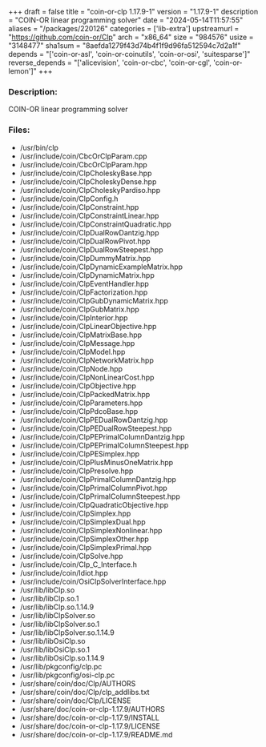 +++
draft = false
title = "coin-or-clp 1.17.9-1"
version = "1.17.9-1"
description = "COIN-OR linear programming solver"
date = "2024-05-14T11:57:55"
aliases = "/packages/220126"
categories = ['lib-extra']
upstreamurl = "https://github.com/coin-or/Clp"
arch = "x86_64"
size = "984576"
usize = "3148477"
sha1sum = "8aefda1279f43d74b4f1f9d96fa512594c7d2a1f"
depends = "['coin-or-asl', 'coin-or-coinutils', 'coin-or-osi', 'suitesparse']"
reverse_depends = "['alicevision', 'coin-or-cbc', 'coin-or-cgl', 'coin-or-lemon']"
+++
### Description: 
COIN-OR linear programming solver

### Files: 
* /usr/bin/clp
* /usr/include/coin/CbcOrClpParam.cpp
* /usr/include/coin/CbcOrClpParam.hpp
* /usr/include/coin/ClpCholeskyBase.hpp
* /usr/include/coin/ClpCholeskyDense.hpp
* /usr/include/coin/ClpCholeskyPardiso.hpp
* /usr/include/coin/ClpConfig.h
* /usr/include/coin/ClpConstraint.hpp
* /usr/include/coin/ClpConstraintLinear.hpp
* /usr/include/coin/ClpConstraintQuadratic.hpp
* /usr/include/coin/ClpDualRowDantzig.hpp
* /usr/include/coin/ClpDualRowPivot.hpp
* /usr/include/coin/ClpDualRowSteepest.hpp
* /usr/include/coin/ClpDummyMatrix.hpp
* /usr/include/coin/ClpDynamicExampleMatrix.hpp
* /usr/include/coin/ClpDynamicMatrix.hpp
* /usr/include/coin/ClpEventHandler.hpp
* /usr/include/coin/ClpFactorization.hpp
* /usr/include/coin/ClpGubDynamicMatrix.hpp
* /usr/include/coin/ClpGubMatrix.hpp
* /usr/include/coin/ClpInterior.hpp
* /usr/include/coin/ClpLinearObjective.hpp
* /usr/include/coin/ClpMatrixBase.hpp
* /usr/include/coin/ClpMessage.hpp
* /usr/include/coin/ClpModel.hpp
* /usr/include/coin/ClpNetworkMatrix.hpp
* /usr/include/coin/ClpNode.hpp
* /usr/include/coin/ClpNonLinearCost.hpp
* /usr/include/coin/ClpObjective.hpp
* /usr/include/coin/ClpPackedMatrix.hpp
* /usr/include/coin/ClpParameters.hpp
* /usr/include/coin/ClpPdcoBase.hpp
* /usr/include/coin/ClpPEDualRowDantzig.hpp
* /usr/include/coin/ClpPEDualRowSteepest.hpp
* /usr/include/coin/ClpPEPrimalColumnDantzig.hpp
* /usr/include/coin/ClpPEPrimalColumnSteepest.hpp
* /usr/include/coin/ClpPESimplex.hpp
* /usr/include/coin/ClpPlusMinusOneMatrix.hpp
* /usr/include/coin/ClpPresolve.hpp
* /usr/include/coin/ClpPrimalColumnDantzig.hpp
* /usr/include/coin/ClpPrimalColumnPivot.hpp
* /usr/include/coin/ClpPrimalColumnSteepest.hpp
* /usr/include/coin/ClpQuadraticObjective.hpp
* /usr/include/coin/ClpSimplex.hpp
* /usr/include/coin/ClpSimplexDual.hpp
* /usr/include/coin/ClpSimplexNonlinear.hpp
* /usr/include/coin/ClpSimplexOther.hpp
* /usr/include/coin/ClpSimplexPrimal.hpp
* /usr/include/coin/ClpSolve.hpp
* /usr/include/coin/Clp_C_Interface.h
* /usr/include/coin/Idiot.hpp
* /usr/include/coin/OsiClpSolverInterface.hpp
* /usr/lib/libClp.so
* /usr/lib/libClp.so.1
* /usr/lib/libClp.so.1.14.9
* /usr/lib/libClpSolver.so
* /usr/lib/libClpSolver.so.1
* /usr/lib/libClpSolver.so.1.14.9
* /usr/lib/libOsiClp.so
* /usr/lib/libOsiClp.so.1
* /usr/lib/libOsiClp.so.1.14.9
* /usr/lib/pkgconfig/clp.pc
* /usr/lib/pkgconfig/osi-clp.pc
* /usr/share/coin/doc/Clp/AUTHORS
* /usr/share/coin/doc/Clp/clp_addlibs.txt
* /usr/share/coin/doc/Clp/LICENSE
* /usr/share/doc/coin-or-clp-1.17.9/AUTHORS
* /usr/share/doc/coin-or-clp-1.17.9/INSTALL
* /usr/share/doc/coin-or-clp-1.17.9/LICENSE
* /usr/share/doc/coin-or-clp-1.17.9/README.md
